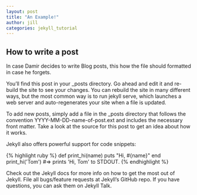 ```yaml
---
layout: post
title: "An Example!"
author: jill
categories: jekyll_tutorial
---
```


## How to write a post
In case Damir decides to write Blog posts, this how the file should formatted in case he forgets.

You’ll find this post in your _posts directory. Go ahead and edit it and re-build the site to see your changes. You can rebuild the site in many different ways, but the most common way is to run jekyll serve, which launches a web server and auto-regenerates your site when a file is updated.

To add new posts, simply add a file in the _posts directory that follows the convention YYYY-MM-DD-name-of-post.ext and includes the necessary front matter. Take a look at the source for this post to get an idea about how it works.

Jekyll also offers powerful support for code snippets:

{% highlight ruby %} 
    def print_hi(name) 
        puts "Hi, #{name}" 
    end 
    print_hi('Tom') 
    #=> prints 'Hi, Tom' to STDOUT. 
{% endhighlight %}

Check out the Jekyll docs for more info on how to get the most out of Jekyll. File all bugs/feature requests at Jekyll’s GitHub repo. If you have questions, you can ask them on Jekyll Talk.